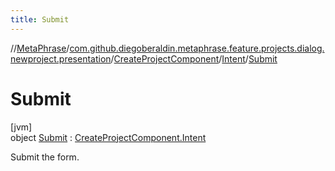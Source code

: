 ```yaml
---
title: Submit
---
```

//[MetaPhrase](../../../../../index.html)/[com.github.diegoberaldin.metaphrase.feature.projects.dialog.newproject.presentation](../../../index.html)/[CreateProjectComponent](../../index.html)/[Intent](../index.html)/[Submit](index.html)



# Submit



[jvm]\
object [Submit](index.html) : [CreateProjectComponent.Intent](../index.html)

Submit the form.


